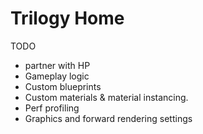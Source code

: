 <!-- ---
title: Trilogy Home
date: 2017-09-22
layout: project.html
image: /img/project/trilogyhome.png
status: Shipped
engine: Unreal
platform: HTC Vive
description: Showcased at Breckenridge Film Festival, Trilogy Home brought Sketchup to life with Unreal Engine in partnership with HP and Trilogy Partners.
--- -->

# Trilogy Home

TODO

- partner with HP
- Gameplay logic
- Custom blueprints
- Custom materials & material instancing.
- Perf profiling
- Graphics and forward rendering settings
